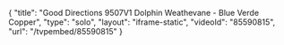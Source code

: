 {
    "title": "Good Directions 9507V1 Dolphin Weathevane - Blue Verde Copper",
    "type": "solo",
    "layout": "iframe-static",
    "videoId": "85590815",
    "url": "\/tvpembed\/85590815"
}